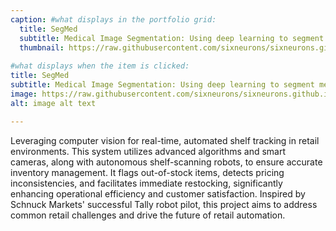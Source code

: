 ```yaml
---
caption: #what displays in the portfolio grid:
  title: SegMed
  subtitle: Medical Image Segmentation: Using deep learning to segment medical images for better diagnosis1.
  thumbnail: https://raw.githubusercontent.com/sixneurons/sixneurons.github.io/master/assets/img/portfolio/st%20(1).jpg
  
#what displays when the item is clicked:
title: SegMed
subtitle: Medical Image Segmentation: Using deep learning to segment medical images for better diagnosis1.
image: https://raw.githubusercontent.com/sixneurons/sixneurons.github.io/master/assets/img/portfolio/st%20(1).jpg
alt: image alt text

---
```


Leveraging computer vision for real-time, automated shelf tracking in retail environments. This system utilizes advanced algorithms and smart cameras, along with autonomous shelf-scanning robots, to ensure accurate inventory management. It flags out-of-stock items, detects pricing inconsistencies, and facilitates immediate restocking, significantly enhancing operational efficiency and customer satisfaction. Inspired by Schnuck Markets' successful Tally robot pilot, this project aims to address common retail challenges and drive the future of retail automation.

